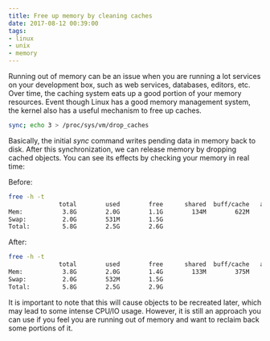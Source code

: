 ```yaml
---
title: Free up memory by cleaning caches
date: 2017-08-12 00:39:00
tags: 
- linux
- unix
- memory
---
```


Running out of memory can be an issue when you are running a lot services on your development box, such as web services, databases, editors, etc. Over time, the caching system eats up a good portion of your memory resources. Event though Linux has a good memory management system, the kernel also has a useful mechanism to free up caches. 

```bash
sync; echo 3 > /proc/sys/vm/drop_caches
```

Basically,  the initial *sync* command writes pending data in memory back to disk. After this synchronization, we can release memory by dropping cached objects. 
You can see its effects by checking your memory in real time:

Before:
```bash
free -h -t
              total        used        free      shared  buff/cache   available
Mem:           3.8G        2.0G        1.1G        134M        622M        1.4G
Swap:          2.0G        531M        1.5G
Total:         5.8G        2.5G        2.6G
```

After:
```bash
free -h -t
              total        used        free      shared  buff/cache   available
Mem:           3.8G        2.0G        1.4G        133M        375M        1.4G
Swap:          2.0G        532M        1.5G
Total:         5.8G        2.5G        2.9G
```

It is important to note that this will cause objects to be recreated later, which may lead to some intense CPU/IO usage. However, it is still an approach you can use if you feel you are running out of memory and want to reclaim back some portions of it.




